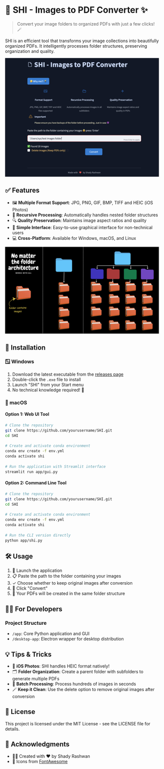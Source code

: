 # 📄 SHI - Images to PDF Converter ✨

> Convert your image folders to organized PDFs with just a few clicks! 🪄

SHI is an efficient tool that transforms your image collections into beautifully organized PDFs. It intelligently processes folder structures, preserving organization and quality.

![SHI App Interface](app/app-gui.png)

## ✅ Features

- 🖼️ **Multiple Format Support**: JPG, PNG, GIF, BMP, TIFF and HEIC (iOS Photos)
- 📁 **Recursive Processing**: Automatically handles nested folder structures
- 🔍 **Quality Preservation**: Maintains image aspect ratios and quality
- 🌟 **Simple Interface**: Easy-to-use graphical interface for non-technical users
- 💻 **Cross-Platform**: Available for Windows, macOS, and Linux

![Folder Structure Support](app/structure.png)

## 🚀 Installation

### 🪟 Windows

1. Download the latest executable from the [releases page](https://github.com/ShadyRashwan/SHI/releases)
2. Double-click the `.exe` file to install
3. Launch "SHI" from your Start menu
4. No technical knowledge required! 🎉

### 🍎 macOS

#### Option 1: Web UI Tool

```bash
# Clone the repository
git clone https://github.com/yourusername/SHI.git
cd SHI

# Create and activate conda environment
conda env create -f env.yml
conda activate shi

# Run the application with Streamlit interface
streamlit run app/gui.py
```

#### Option 2: Command Line Tool

```bash
# Clone the repository
git clone https://github.com/yourusername/SHI.git
cd SHI

# Create and activate conda environment
conda env create -f env.yml
conda activate shi

# Run the CLI version directly
python app/shi.py
```

## 🛠️ Usage

1. 🚀 Launch the application
2. 📋 Paste the path to the folder containing your images
3. ✓ Choose whether to keep original images after conversion
4. 🔄 Click "Convert"
5. 🎉 Your PDFs will be created in the same folder structure

## 👩‍💻 For Developers

### Project Structure

- `/app`: Core Python application and GUI
- `/desktop-app`: Electron wrapper for desktop distribution


## 💡 Tips & Tricks

- 📱 **iOS Photos**: SHI handles HEIC format natively!
- 🗂️ **Folder Organization**: Create a parent folder with subfolders to generate multiple PDFs
- 🔄 **Batch Processing**: Process hundreds of images in seconds
- 🪄 **Keep it Clean**: Use the delete option to remove original images after conversion

## 📜 License

This project is licensed under the MIT License - see the LICENSE file for details.

## 👏 Acknowledgments

- 🧙‍♂️ Created with ❤️ by Shady Rashwan
- 🎨 Icons from [FontAwesome](https://fontawesome.com)
